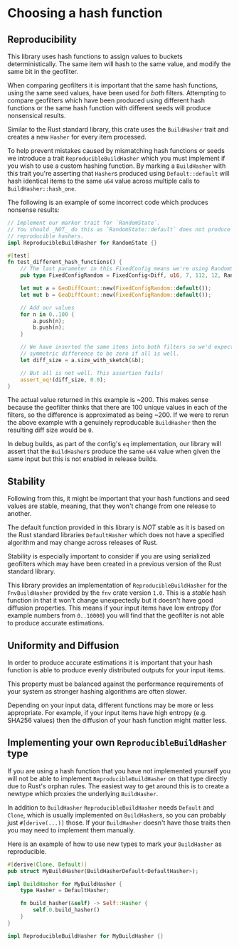 # Choosing a hash function

## Reproducibility

This library uses hash functions to assign values to buckets deterministically. The same item
will hash to the same value, and modify the same bit in the geofilter.

When comparing geofilters it is important that the same hash functions, using the same seed
values, have been used for *both* filters. Attempting to compare geofilters which have been
produced using different hash functions or the same hash function with different seeds will
produce nonsensical results.

Similar to the Rust standard library, this crate uses the `BuildHasher` trait and creates
a new `Hasher` for every item processed.

To help prevent mistakes caused by mismatching hash functions or seeds we introduce a trait
`ReproducibleBuildHasher` which you must implement if you wish to use a custom hashing function.
By marking a `BuildHasher` with this trait you're asserting that `Hasher`s produced using
`Default::default` will hash identical items to the same `u64` value across multiple calls
to `BuildHasher::hash_one`.

The following is an example of some incorrect code which produces nonsense results:

```rust
// Implement our marker trait for `RandomState`.
// You should _NOT_ do this as `RandomState::default` does not produce
// reproducible hashers.
impl ReproducibleBuildHasher for RandomState {}

#[test]
fn test_different_hash_functions() {
    // The last parameter in this FixedConfig means we're using RandomState as the BuildHasher
    pub type FixedConfigRandom = FixedConfig<Diff, u16, 7, 112, 12, RandomState>;

    let mut a = GeoDiffCount::new(FixedConfigRandom::default());
    let mut b = GeoDiffCount::new(FixedConfigRandom::default());

    // Add our values
    for n in 0..100 {
        a.push(n);
        b.push(n);
    }

    // We have inserted the same items into both filters so we'd expect the
    // symmetric difference to be zero if all is well.
    let diff_size = a.size_with_sketch(&b);

    // But all is not well. This assertion fails!
    assert_eq!(diff_size, 0.0);
}
```

The actual value returned in this example is ~200. This makes sense because the geofilter
thinks that there are 100 unique values in each of the filters, so the difference is approximated
as being ~200. If we were to rerun the above example with a genuinely reproducable `BuildHasher`
then the resulting diff size would be `0`.

In debug builds, as part of the config's `eq` implementation, our library will assert that the `BuildHasher`s
produce the same `u64` value when given the same input but this is not enabled in release builds.

## Stability

Following from this, it might be important that your hash functions and seed values are stable, meaning,
that they won't change from one release to another.

The default function provided in this library is *NOT* stable as it is based on the Rust standard libraries
`DefaultHasher` which does not have a specified algorithm and may change across releases of Rust.

Stability is especially important to consider if you are using serialized geofilters which may have
been created in a previous version of the Rust standard library.

This library provides an implementation of `ReproducibleBuildHasher` for the `FnvBuildHasher` provided
by the `fnv` crate version `1.0`. This is a _stable_ hash function in that it won't change unexpectedly
but it doesn't have good diffusion properties. This means if your input items have low entropy (for
example numbers from `0..10000`) you will find that the geofilter is not able to produce accurate estimations.

## Uniformity and Diffusion

In order to produce accurate estimations it is important that your hash function is able to produce evenly
distributed outputs for your input items.

This property must be balanced against the performance requirements of your system as stronger hashing
algorithms are often slower.

Depending on your input data, different functions may be more or less appropriate. For example, if your input
items have high entropy (e.g. SHA256 values) then the diffusion of your hash function might matter less.

## Implementing your own `ReproducibleBuildHasher` type

If you are using a hash function that you have not implemented yourself you will not be able to implement
`ReproducibleBuildHasher` on that type directly due to Rust's orphan rules. The easiest way to get around this
is to create a newtype which proxies the underlying `BuildHasher`.

In addition to `BuildHasher` `ReproducibleBuildHasher` needs `Default` and `Clone`, which is usually implemented
on `BuildHasher`s, so you can probably just `#[derive(...)]` those. If your `BuildHasher` doesn't have those
traits then you may need to implement them manually.

Here is an example of how to use new types to mark your `BuildHasher` as reproducible.

```rust
#[derive(Clone, Default)]
pub struct MyBuildHasher(BuildHasherDefault<DefaultHasher>);

impl BuildHasher for MyBuildHasher {
    type Hasher = DefaultHasher;

    fn build_hasher(&self) -> Self::Hasher {
        self.0.build_hasher()
    }
}

impl ReproducibleBuildHasher for MyBuildHasher {}
```
